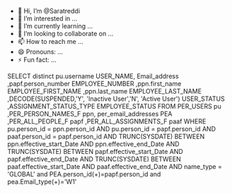 - 👋 Hi, I’m @Saratreddi
- 👀 I’m interested in ...
- 🌱 I’m currently learning ...
- 💞️ I’m looking to collaborate on ...
- 📫 How to reach me ...
- 😄 Pronouns: ...
- ⚡ Fun fact: ...

<!---
Saratreddi/Saratreddi is a ✨ special ✨ repository because its `README.md` (this file) appears on your GitHub profile.
You can click the Preview link to take a look at your changes.
--->

SELECT distinct pu.username USER_NAME,
Email_address
,papf.person_number EMPLOYEE_NUMBER
,ppn.first_name EMPLOYEE_FIRST_NAME
,ppn.last_name EMPLOYEE_LAST_NAME 
,DECODE(SUSPENDED,'Y', 'Inactive User','N', 'Active User') USER_STATUS
,ASSIGNMENT_STATUS_TYPE EMPLOYEE_STATUS
FROM PER_USERS pu 
,PER_PERSON_NAMES_F ppn,
 per_email_addresses PEA
,PER_ALL_PEOPLE_F papf 
,PER_ALL_ASSIGNMENTS_F paaf
WHERE pu.person_id = ppn.person_id 
AND pu.person_id = papf.person_id
AND paaf.person_id = papf.person_id 
AND TRUNC(SYSDATE) BETWEEN ppn.effective_start_Date AND ppn.effective_end_Date
AND TRUNC(SYSDATE) BETWEEN papf.effective_start_Date AND papf.effective_end_Date
AND TRUNC(SYSDATE) BETWEEN paaf.effective_start_Date AND paaf.effective_end_Date
AND name_type = 'GLOBAL'
and PEA.person_id(+)=papf.person_id
and pea.Email_type(+)='W1'
